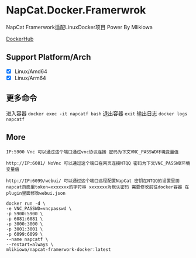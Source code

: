 # NapCat.Docker.Framerwrok
NapCat Framerwork适配LinuxDocker项目 Power By Mlikiowa 

[DockerHub](https://hub.docker.com/r/mlikiowa/napcat-framerwork-docker)

## Support Platform/Arch
- [x] Linux/Amd64
- [x] Linux/Arm64

## 更多命令
进入容器 `docker exec -it napcatf bash`
退出容器 `exit`
输出日志 `docker logs napcatf`
## More
`IP:5900 Vnc 可以通过这个端口通过vnc协议连接 密码为下文VNC_PASSWD环境变量值`

`http://IP:6081/ NoVnc 可以通过这个端口在网页连接NTQQ 密码为下文VNC_PASSWD环境变量值`

`http://IP:6099/webui/ 可以通过这个端口远程配置NapCat 密钥在NTQQ的设置里面napcat页面里token=xxxxxxx的字符串 xxxxxxx为默认密码 需要修改前往docker容器 在plugin里面修改webui.json`

```
docker run -d \
-e VNC_PASSWD=vncpasswd \
-p 5900:5900 \
-p 6081:6081 \
-p 3000:3000 \
-p 3001:3001 \
-p 6099:6099 \
--name napcatf \
--restart=always \
mlikiowa/napcat-framerwork-docker:latest
```
